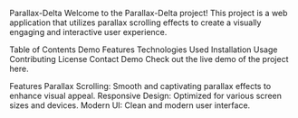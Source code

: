 Parallax-Delta
Welcome to the Parallax-Delta project! This project is a web application that utilizes parallax scrolling effects to create a visually engaging and interactive user experience.

Table of Contents
Demo
Features
Technologies Used
Installation
Usage
Contributing
License
Contact
Demo
Check out the live demo of the project here.

Features
Parallax Scrolling: Smooth and captivating parallax effects to enhance visual appeal.
Responsive Design: Optimized for various screen sizes and devices.
Modern UI: Clean and modern user interface.
